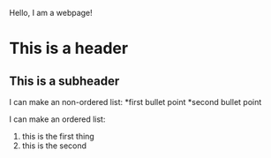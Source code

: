 Hello, I am a webpage!

# This is a header
## This is a subheader

I can make an non-ordered list:
 *first bullet point
 *second bullet point

I can make an ordered list:
1. this is the first thing
1. this is the second
